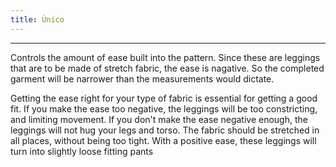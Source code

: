 ```yaml
---
title: Único
---
```


***

Controls the amount of ease built into the pattern. Since these are leggings that are to be made of stretch fabric,
the ease is nagative. So the completed garment will be narrower than the measurements would dictate.

<Note>
Getting the ease right for your type of fabric is essential for getting a good fit. If you make the ease 
too negative, the leggings will be too constricting, and limiting movement. If you don't make the ease
negative enough, the leggings will not hug your legs and torso. The fabric should be stretched in all
places, without being too tight.
</Note>

<Note>
With a positive ease, these leggings will turn into slightly loose fitting pants
</Note>
